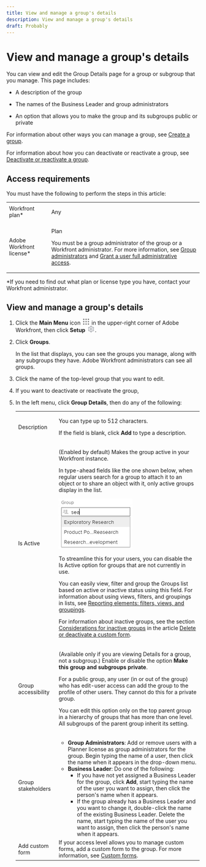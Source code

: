 ```yaml
---
title: View and manage a group's details
description: View and manage a group's details
draft: Probably
---
```

# View and manage a group's details

You can view and edit the Group Details page for a group or subgroup that you manage. This page includes:

* A description of the group
* The names of the Business Leader and group administrators
* An option that allows you to make the group and its subgroups public or private

  <!--
  <li data-mc-conditions="QuicksilverOrClassic.Draft mode,QuicksilverOrClassic.Quicksilver">An option that allows you to deactivate or reactivate a group and its subgroups.<span style="color: #ff1493;"> </span>
  <MadCap:conditionalText data-mc-conditions="QuicksilverOrClassic.Draft mode">
  <span style="color: #ff1493;">Make this change when Callisto adds the </span>
  <b style="color: #ff1493;">Is active</b>
  <span style="color: #ff1493;"> option to the Details page</span>
  </MadCap:conditionalText>
  </li>
  -->

For information about other ways you can manage a group, see [Create a group](../../../administration-and-setup/manage-groups/create-and-manage-groups/create-a-group.md).

For information about how you can deactivate or reactivate a group, see [Deactivate or reactivate a group](../../../administration-and-setup/manage-groups/create-and-manage-groups/deactivate-or-reactivate-a-group.md). 

<!--
<MadCap:conditionalText data-mc-conditions="QuicksilverOrClassic.Draft mode">
<span style="color: #ff1493;">Delete this paragraph when Callisto adds the </span>
<b style="color: #ff1493;">Is active</b>
<span style="color: #ff1493;"> option to the Details page</span>
</MadCap:conditionalText>
-->

## Access requirements

You must have the following to perform the steps in this article:

<table style="table-layout:auto"> 
 <col> 
 <col> 
 <tbody> 
  <tr> 
   <td role="rowheader">Workfront plan*</td> 
   <td> <p>Any</p> </td> 
  </tr> 
  <tr> 
   <td role="rowheader">Adobe Workfront license*</td> 
   <td> <p>Plan </p> <p>You must be a group administrator of the group or a Workfront administrator. For more information, see <a href="../../../administration-and-setup/manage-groups/group-roles/group-administrators.md" class="MCXref xref">Group administrators</a> and <a href="../../../administration-and-setup/add-users/configure-and-grant-access/grant-a-user-full-administrative-access.md" class="MCXref xref">Grant a user full administrative access</a>.</p> </td> 
  </tr> 
 </tbody> 
</table>

&#42;If you need to find out what plan or license type you have, contact your Workfront administrator.

## View and manage a group's details

1. Click the **Main Menu** icon ![](assets/main-menu-icon.png) in the upper-right corner of Adobe Workfront, then click **Setup** ![](assets/gear-icon-settings.png).

1. Click **Groups**.

   In the list that displays, you can see the groups you manage, along with any subgroups they have. Adobe Workfront administrators can see all groups.

1. Click the name of the top-level group that you want to edit.
1. If you want to deactivate or reactivate the group, 
1. In the left menu, click **Group Details**, then do any of the following:

   <table style="table-layout:auto"> 
    <col> 
    <col> 
    <tbody> 
     <tr> 
      <td role="rowheader">Description</td> 
      <td> <p>You can type up to 512 characters.</p> <p>If the field is blank, click <strong>Add</strong> to type a description.</p> </td> 
     </tr> 
     <tr data-mc-conditions=""> 
      <td role="rowheader">Is Active</td> 
      <td> <p>(Enabled by default) Makes the group active in your Workfront instance.</p> <p>In type-ahead fields like the one shown below, when regular users search for a group to attach it to an object or to share an object with it, only active groups display in the list.</p> <p> <img src="assets/group-type-aheads.jpg"> </p> <p>To streamline this for your users, you can disable the Is Active option for groups that are not currently in use.</p> <p>You can easily view, filter and group the Groups list based on active or inactive status using this field. For information about using views, filters, and groupings in lists, see <a href="../../../reports-and-dashboards/reports/reporting-elements/reporting-elements-filters-views-groupings.md" class="MCXref xref">Reporting elements: filters, views, and groupings</a>.</p> <p>For information about inactive groups, see the section <a href="../../../administration-and-setup/manage-groups/create-and-manage-groups/deactivate-or-reactivate-a-group.md#inactive" class="MCXref xref">Considerations for inactive groups</a> in the article <a href="../../../administration-and-setup/customize-workfront/create-manage-custom-forms/delete-or-deactivate-a-custom-form.md" class="MCXref xref">Delete or deactivate a custom form</a>.</p> </td> 
     </tr> 
     <tr> 
      <td role="rowheader">Group accessibility</td> 
      <td> <p>(Available only if you are viewing Details for a group, not a subgroup.) Enable or disable the option <strong>Make this group and subgroups private</strong>.</p> <p>For a public group, any user (in or out of the group) who has edit-user access can add the group to the profile of other users. They cannot do this for a private group.</p> <p>You can edit this option only on the top parent group in a hierarchy of groups that has more than one level. All subgroups of the parent group inherit its setting.</p> </td> 
     </tr> 
     <tr> 
      <td role="rowheader">Group stakeholders</td> 
      <td> 
       <ul> 
        <li><strong>Group Administrators</strong>: Add or remove users with a Planner license as group administrators for the group. Begin typing the name of a user, then click the name when it appears in the drop-down menu.</li> 
        <li><strong>Business Leader</strong>: Do one of the following:
         <ul>
          <li>If you have not yet assigned a Business Leader for the group, click <strong>Add</strong>, start typing the name of the user you want to assign, then click the person's name when it appears.</li>
          <li>If the group already has a Business Leader and you want to change it, double-click the name of the existing Business Leader. Delete the name, start typing the name of the user you want to assign, then click the person's name when it appears.</li>
         </ul></li> 
       </ul> </td> 
     </tr> 
     <tr> 
      <td role="rowheader">Add custom form</td> 
      <td>If your access level allows you to manage custom forms, add a custom form to the group. For more information, see <a href="../../../administration-and-setup/customize-workfront/create-manage-custom-forms/create-and-manage-custom-forms.md" class="MCXref xref">Custom forms</a>.</td> 
     </tr> 
    </tbody> 
   </table>

